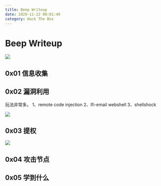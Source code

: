 ```yaml
---
title: Beep Writeup
date: 2020-11-22 00:01:49
category: Hack The Box
---
```


# Beep Writeup

![](./1.png)

## 0x01 信息收集



## 0x02 漏洞利用

玩法非常多。
1、remote code injection
2、lfi-email webshell
3、shellshock

![](./7.png)


## 0x03 提权

![](./8.png)

## 0x04 攻击节点


## 0x05 学到什么